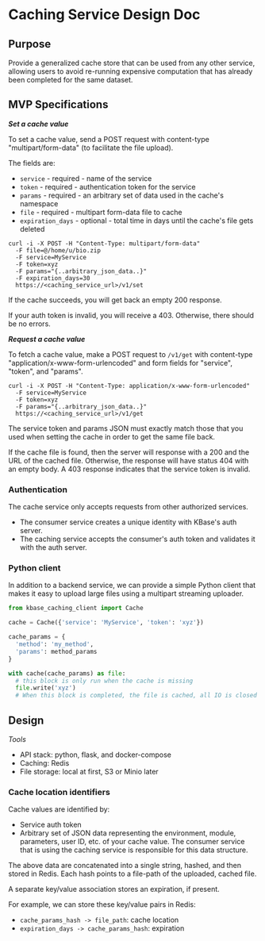 # Caching Service Design Doc

## Purpose

Provide a generalized cache store that can be used from any other service, allowing users to avoid re-running expensive computation that has already been completed for the same dataset.

## MVP Specifications

**_Set a cache value_**

To set a cache value, send a POST request with content-type "multipart/form-data" (to facilitate the file upload).

The fields are:

* `service` - required - name of the service
* `token` - required - authentication token for the service
* `params` - required - an arbitrary set of data used in the cache's namespace
* `file` - required - multipart form-data file to cache
* `expiration_days` - optional - total time in days until the cache's file gets deleted

```
curl -i -X POST -H "Content-Type: multipart/form-data"
  -F file=@/home/u/bio.zip
  -F service=MyService
  -F token=xyz
  -F params="{..arbitrary_json_data..}"
  -F expiration_days=30
  https://<caching_service_url>/v1/set
```

If the cache succeeds, you will get back an empty 200 response.

If your auth token is invalid, you will receive a 403. Otherwise, there should be no errors.

**_Request a cache value_**

To fetch a cache value, make a POST request to `/v1/get` with content-type
"application/x-www-form-urlencoded" and form fields for "service", "token", and "params".

```
curl -i -X POST -H "Content-Type: application/x-www-form-urlencoded"
  -F service=MyService
  -F token=xyz
  -F params="{..arbitrary_json_data..}"
  https://<caching_service_url>/v1/get
```

The service token and params JSON must exactly match those that you used when setting the cache in order to get the same file back.

If the cache file is found, then the server will response with a 200 and the URL of the cached file. Otherwise, the response will have status 404 with an empty body. A 403 response indicates that the service token is invalid. 

### Authentication

The cache service only accepts requests from other authorized services.

* The consumer service creates a unique identity with KBase's auth server.
* The caching service accepts the consumer's auth token and validates it with the auth server.

### Python client

In addition to a backend service, we can provide a simple Python client that makes it easy to upload large
files using a multipart streaming uploader.

```py
from kbase_caching_client import Cache

cache = Cache({'service': 'MyService', 'token': 'xyz'})

cache_params = {
  'method': 'my_method',
  'params': method_params
}

with cache(cache_params) as file:
  # this block is only run when the cache is missing
  file.write('xyz')
  # When this block is completed, the file is cached, all IO is closed

```

## Design

_Tools_

* API stack: python, flask, and docker-compose
* Caching: Redis
* File storage: local at first, S3 or Minio later

### Cache location identifiers

Cache values are identified by:

* Service auth token
* Arbitrary set of JSON data representing the environment, module, parameters, user ID, etc. of your
  cache value. The consumer service that is using the caching service is responsible for this data structure.

The above data are concatenated into a single string, hashed, and then stored in Redis. Each hash
points to a file-path of the uploaded, cached file.

A separate key/value association stores an expiration, if present.

For example, we can store these key/value pairs in Redis:

* `cache_params_hash -> file_path`: cache location
* `expiration_days -> cache_params_hash`: expiration

